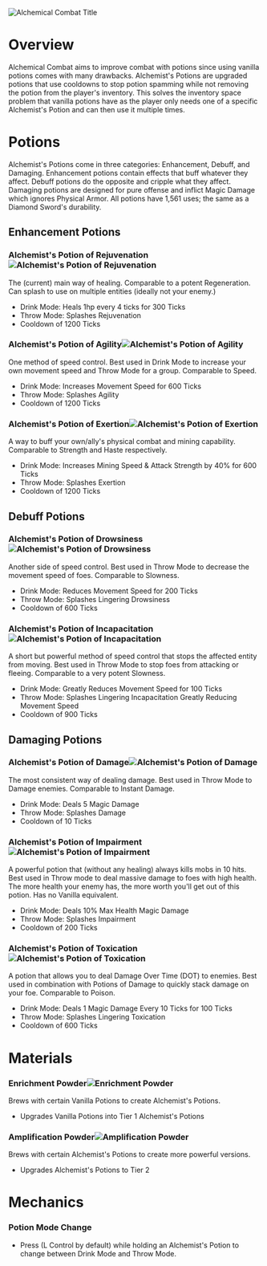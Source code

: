 ![Alchemical Combat Title](https://cdn.modrinth.com/data/cached_images/8fc68e318f13ef72cffb40ebbcfdbccaf901602e_0.webp)

# Overview
Alchemical Combat aims to improve combat with potions since using vanilla potions comes with many drawbacks. Alchemist's Potions are upgraded potions that use cooldowns to stop potion spamming while not removing the potion from the player's inventory. This solves the inventory space problem that vanilla potions have as the player only needs one of a specific Alchemist's Potion and can then use it multiple times.

# Potions
Alchemist's Potions come in three categories: Enhancement, Debuff, and Damaging. Enhancement potions contain effects that buff whatever they affect. Debuff potions do the opposite and cripple what they affect. Damaging potions are designed for pure offense and inflict Magic Damage which ignores Physical Armor. All potions have 1,561 uses; the same as a Diamond Sword's durability.
## Enhancement Potions
### Alchemist's Potion of Rejuvenation![Alchemist's Potion of Rejuvenation](https://cdn.modrinth.com/data/cached_images/d22b1535f06518660211f7d6795d7b47fd8009f6.png)
The (current) main way of healing. Comparable to a potent Regeneration. Can splash to use on multiple entities (ideally not your enemy.)
- Drink Mode: Heals 1hp every 4 ticks for 300 Ticks
- Throw Mode: Splashes Rejuvenation
- Cooldown of 1200 Ticks
### Alchemist's Potion of Agility![Alchemist's Potion of Agility](https://cdn.modrinth.com/data/cached_images/aa64f203b78f7a01914cb3a3eb99dc4e71b05636.png)
One method of speed control. Best used in Drink Mode to increase your own movement speed and Throw Mode for a group. Comparable to Speed.
- Drink Mode: Increases Movement Speed for 600 Ticks
- Throw Mode: Splashes Agility
- Cooldown of 1200 Ticks
### Alchemist's Potion of Exertion![Alchemist's Potion of Exertion](https://cdn.modrinth.com/data/cached_images/e7d9acf512ddbc43b17a2b298a616db630e4b53f.png)
A way to buff your own/ally's physical combat and mining capability. Comparable to Strength and Haste respectively.
- Drink Mode: Increases Mining Speed & Attack Strength by 40% for 600 Ticks
- Throw Mode: Splashes Exertion
- Cooldown of 1200 Ticks
## Debuff Potions
### Alchemist's Potion of Drowsiness![Alchemist's Potion of Drowsiness](https://cdn.modrinth.com/data/cached_images/65d542acbd042c7672a5da9c77ab6e5ee1b087bc.png)
Another side of speed control. Best used in Throw Mode to decrease the movement speed of foes. Comparable to Slowness.
- Drink Mode: Reduces Movement Speed for 200 Ticks
- Throw Mode: Splashes Lingering Drowsiness
- Cooldown of 600 Ticks
### Alchemist's Potion of Incapacitation![Alchemist's Potion of Incapacitation](https://cdn.modrinth.com/data/cached_images/c7ffbac4ee0c964fa962beadf63c35883fffa0b3.png)
A short but powerful method of speed control that stops the affected entity from moving. Best used in Throw Mode to stop foes from attacking or fleeing. Comparable to a very potent Slowness.
- Drink Mode: Greatly Reduces Movement Speed for 100 Ticks
- Throw Mode: Splashes Lingering Incapacitation Greatly Reducing Movement Speed
- Cooldown of 900 Ticks
## Damaging Potions
### Alchemist's Potion of Damage![Alchemist's Potion of Damage](https://cdn.modrinth.com/data/cached_images/d4eeeb1923b7f6cdc8162193441d6224cff9f023.png)
The most consistent way of dealing damage. Best used in Throw Mode to Damage enemies. Comparable to Instant Damage.
- Drink Mode: Deals 5 Magic Damage
- Throw Mode: Splashes Damage
- Cooldown of 10 Ticks
### Alchemist's Potion of Impairment![Alchemist's Potion of Impairment](https://cdn.modrinth.com/data/cached_images/05095490f4bd1e12114684be54fc02cd9c8bd688.png)
A powerful potion that (without any healing) always kills mobs in 10 hits. Best used in Throw mode to deal massive damage to foes with high health. The more health your enemy has, the more worth you'll get out of this potion. Has no Vanilla equivalent.
- Drink Mode: Deals 10% Max Health Magic Damage
- Throw Mode: Splashes Impairment
- Cooldown of 200 Ticks
### Alchemist's Potion of Toxication![Alchemist's Potion of Toxication](https://cdn.modrinth.com/data/cached_images/49931f75fe2c308c1c55184dab69f9011b7518fe.png)
A potion that allows you to deal Damage Over Time (DOT) to enemies. Best used in combination with Potions of Damage to quickly stack damage on your foe. Comparable to Poison.
- Drink Mode: Deals 1 Magic Damage Every 10 Ticks for 100 Ticks
- Throw Mode: Splashes Lingering Toxication
- Cooldown of 600 Ticks
# Materials
### Enrichment Powder![Enrichment Powder](https://cdn.modrinth.com/data/cached_images/48b646baa7b4467b15f6add9f0e1fadc3c7855f4.png)
Brews with certain Vanilla Potions to create Alchemist's Potions.
- Upgrades Vanilla Potions into Tier 1 Alchemist's Potions
### Amplification Powder![Amplification Powder](https://cdn.modrinth.com/data/cached_images/2dac5de246bc7b0ca90550e413a69b304803d749.png)
Brews with certain Alchemist's Potions to create more powerful versions.
- Upgrades Alchemist's Potions to Tier 2
# Mechanics
### Potion Mode Change
- Press (L Control by default) while holding an Alchemist's Potion to change between Drink Mode and Throw Mode.